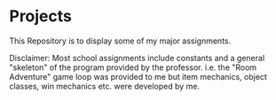 # Projects
This Repository is to display some of my major assignments.

Disclaimer:
Most school assignments include constants and a general "skeleton" of the program provided by the professor.
i.e. the "Room Adventure" game loop was provided to me but item mechanics, object classes, win mechanics etc. were developed by me.